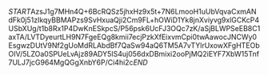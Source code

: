 $START$AzsJ1g7MHn4Q+6BcRQSz5jhxHz9x5t+7N6LmooH1uUbVqvaCxmANdFk0j51zIkqyBBMAPzs9SvHxuaQji2Cm9FL+hOWiD1Yk8jnXviyvg9xlGCKcP4USbXUg/t1b8Rx1P4DwKnESkpcS/P56psk6UcFJ3OQc7zK/aSjBLWPSeEB8C1axTA/LVTDyeurtLH9N7FgeEQg8kmii7ecjPzkXfEixvmCpi0twAawocJNCWy0EsgwzDUtV9Nf2gUoMdRLAbdBf7QaSw94aQ6TM5A7vTYlrUxowXFgHTEObOIV/5LZOa0SPUeLvAjz89ADY5IS4uj056dxDBmixi2ooPjMQ2iEYF7XbW15Tnf7ULJ7jcG964MgQGgXnbY6P/Ci4hi2c$END$